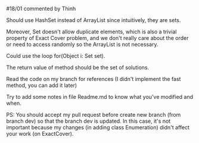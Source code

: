#18/01 commented by Thinh

Should use HashSet instead of ArrayList since intuitively, they are sets.

Moreover, Set doesn't allow duplicate elements, which is also a trivial property of Exact Cover problem,
and we don't really care about the order or need to access randomly so the ArrayList is not necessary.

Could use the loop for(Object i: Set<Object> set).

The return value of method should be the set of solutions.

Read the code on my branch for references (I didn't implement the fast method, you can add it later)

Try to add some notes in file Readme.md to know what you've modified and when.

PS: You should accept my pull request before create new branch (from branch dev) so that the branch dev is updated.
	In this case, it's not important because my changes (in adding class Enumeration) didn't affect your work (on ExactCover). 

